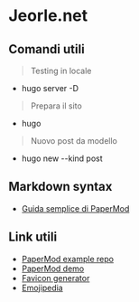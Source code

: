 # Jeorle.net

## Comandi utili
> Testing in locale
- hugo server -D 

> Prepara il sito
- hugo

> Nuovo post da modello
- hugo new --kind post <name>

## Markdown syntax
- [Guida semplice di PaperMod](https://adityatelange.github.io/hugo-PaperMod/posts/markdown-syntax/)

## Link utili
- [PaperMod example repo](https://github.com/adityatelange/hugo-PaperMod/tree/exampleSite)
- [PaperMod demo](https://adityatelange.github.io/hugo-PaperMod/)
- [Favicon generator](https://favicon.io)
- [Emojipedia](https://emojipedia.org/)

